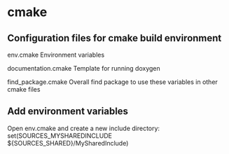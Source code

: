 # cmake

## Configuration files for cmake build environment

env.cmake
Environment variables

documentation.cmake
Template for running doxygen

find_package.cmake
Overall find package to use these variables in other cmake files

## Add environment variables

Open env.cmake and create a new include directory:
set(SOURCES_MYSHAREDINCLUDE ${SOURCES_SHARED}/MySharedInclude)
